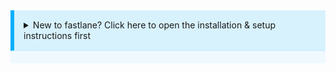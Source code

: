 <style type="text/css">
  .fastlane-setup {
    border-left: .4rem solid #00b0ff;
    border-bottom: .1rem solid rgba(0,176,255,.1);
    background-color: rgba(0,176,255,.1);
    padding: 15px;
    margin-bottom: 20px;
  }
  .fastlane-setup-wrapper {
    background-color: rgba(0,176,255,.05);
  }
  .fastlane-setup-wrapper[open] {
    padding-bottom: 1px;
  }
  .fastlane-setup-header {
    font-size: 20px;
    font-weight: 500;
  }
  .fastlane-setup-more-details {
    font-size: 18px;
    font-weight: 350;
  }
</style>

<details class="fastlane-setup-wrapper">
  <summary class="fastlane-setup">New to fastlane? Click here to open the installation & setup instructions first</summary>
  

<p class="fastlane-setup-header">1) Install the latest Xcode command line tools</p>

```no-highlight
xcode-select --install
```

<p class="fastlane-setup-header">2) Install _fastlane_</p>

```sh
# Using RubyGems
sudo gem install fastlane -NV

# Alternatively using Homebrew
brew cask install fastlane
```

<p class="fastlane-setup-header">3) Navigate to your project and run</p>

```no-highlight
fastlane init
```

<p class="fastlane-setup-more-details"><a href="/getting-started/ios/setup/">More Details</a></p>

</details>
